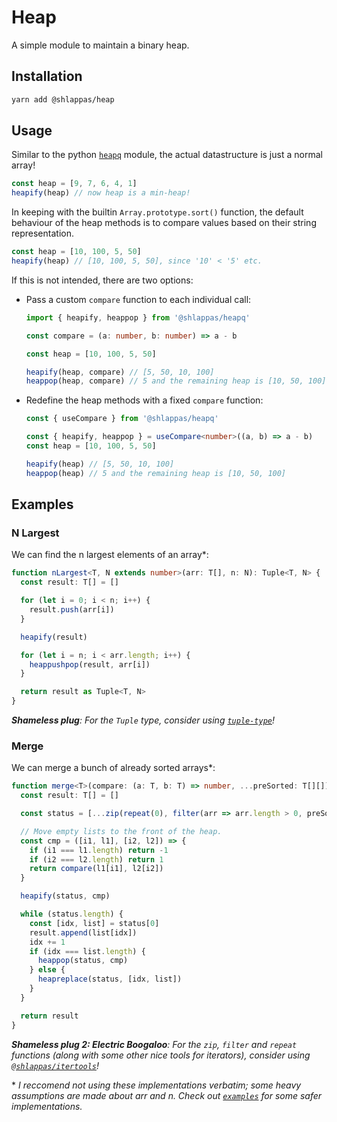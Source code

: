 # Heap

A simple module to maintain a binary heap.

## Installation

```bash
yarn add @shlappas/heap
```

## Usage

Similar to the python [`heapq`](https://docs.python.org/3/library/heapq.html)
module, the actual datastructure is just a normal array!

```ts
const heap = [9, 7, 6, 4, 1]
heapify(heap) // now heap is a min-heap!
```

In keeping with the builtin `Array.prototype.sort()` function, the default
behaviour of the heap methods is to compare values based on their string
representation. 

```ts
const heap = [10, 100, 5, 50]
heapify(heap) // [10, 100, 5, 50], since '10' < '5' etc.
```

If this is not intended, there are two options:

- Pass a custom `compare` function to each individual call:
  ```ts
  import { heapify, heappop } from '@shlappas/heapq'

  const compare = (a: number, b: number) => a - b

  const heap = [10, 100, 5, 50]

  heapify(heap, compare) // [5, 50, 10, 100]
  heappop(heap, compare) // 5 and the remaining heap is [10, 50, 100]
  ```

- Redefine the heap methods with a fixed `compare` function:
  ```ts
  const { useCompare } from '@shlappas/heapq'

  const { heapify, heappop } = useCompare<number>((a, b) => a - b)
  const heap = [10, 100, 5, 50]

  heapify(heap) // [5, 50, 10, 100]
  heappop(heap) // 5 and the remaining heap is [10, 50, 100]
  ```

## Examples

### N Largest

We can find the n largest elements of an array\*:

```ts
function nLargest<T, N extends number>(arr: T[], n: N): Tuple<T, N> {
  const result: T[] = []

  for (let i = 0; i < n; i++) {
    result.push(arr[i])
  }

  heapify(result)

  for (let i = n; i < arr.length; i++) {
    heappushpop(result, arr[i])
  }

  return result as Tuple<T, N>
}
```

***Shameless plug**: For the `Tuple` type, consider using
[`tuple-type`](https://www.npmjs.com/package/tuple-type)!*

### Merge

We can merge a bunch of already sorted arrays\*:

```ts
function merge<T>(compare: (a: T, b: T) => number, ...preSorted: T[][]): T[] {
  const result: T[] = []

  const status = [...zip(repeat(0), filter(arr => arr.length > 0, preSorted))]

  // Move empty lists to the front of the heap.
  const cmp = ([i1, l1], [i2, l2]) => {
    if (i1 === l1.length) return -1
    if (i2 === l2.length) return 1
    return compare(l1[i1], l2[i2])
  }

  heapify(status, cmp)

  while (status.length) {
    const [idx, list] = status[0]
    result.append(list[idx])
    idx += 1
    if (idx === list.length) {
      heappop(status, cmp)
    } else {
      heapreplace(status, [idx, list])
    }
  }

  return result
}
```

***Shameless plug 2: Electric Boogaloo**: For the `zip`, `filter` and `repeat`
functions (along with some other nice tools for iterators), consider using
[`@shlappas/itertools`](https://www.npmjs.com/package/@shlappas/itertools)!*

\* *I reccomend not using these implementations verbatim; some heavy assumptions
are made about arr and n. Check out [`examples`](examples) for some safer implementations.*